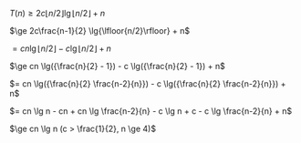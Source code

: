 $T(n) \ge 2c\lfloor{n/2}\rfloor \lg{\lfloor{n/2}\rfloor} + n$

$\ge 2c\frac{n-1}{2} \lg{\lfloor{n/2}\rfloor} + n$

$= cn \lg{\lfloor{n/2}\rfloor} - c \lg{\lfloor{n/2}\rfloor} + n$

$\ge cn \lg({\frac{n}{2} - 1}) - c \lg({\frac{n}{2} - 1}) + n$

$= cn \lg({\frac{n}{2} \frac{n-2}{n}}) - c \lg({\frac{n}{2} \frac{n-2}{n}}) + n$

$= cn \lg n - cn + cn \lg \frac{n-2}{n} - c \lg n + c - c \lg \frac{n-2}{n} + n$

$\ge cn \lg n (c > \frac{1}{2}, n \ge 4)$
